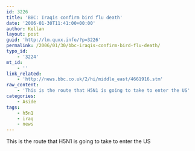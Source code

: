 ```yaml
---
id: 3226
title: 'BBC: Iraqis confirm bird flu death'
date: '2006-01-30T11:41:00+00:00'
author: Kellan
layout: post
guid: 'http://lm.quxx.info/?p=3226'
permalink: /2006/01/30/bbc-iraqis-confirm-bird-flu-death/
typo_id:
    - '3224'
mt_id:
    - ''
link_related:
    - 'http://news.bbc.co.uk/2/hi/middle_east/4661916.stm'
raw_content:
    - 'This is the route that H5N1 is going to take to enter the US'
categories:
    - Aside
tags:
    - h5n1
    - iraq
    - news
---
```


This is the route that H5N1 is going to take to enter the US